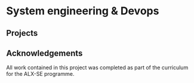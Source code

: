 # System engineering & Devops

## Projects

## Acknowledgements 

All work contained in this project was completed as part of the curriculum for the ALX-SE programme.

